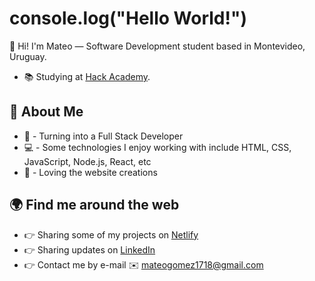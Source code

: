 # console.log("Hello World!")

👋 Hi! I'm Mateo — Software Development student based in Montevideo, Uruguay.

- 📚 Studying at [Hack Academy](https://ha.dev/).


## 🚀 About Me
- 💪 - Turning into a Full Stack Developer
- 💻 - Some technologies I enjoy working with include HTML, CSS, JavaScript, Node.js, React, etc
- 🎨 - Loving the website creations

## 🌍 Find me around the web 
- 👉 Sharing some of my projects on [Netlify](https://app.netlify.com/teams/mateogomez1718/sites)
- 👉 Sharing updates on [LinkedIn](https://www.linkedin.com/in/mateo-g%C3%B3mez-mello/)
- 👉 Contact me by e-mail ✉️ mateogomez1718@gmail.com
